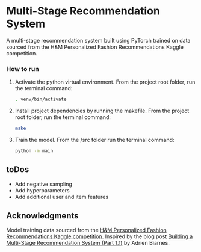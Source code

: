 <h1>Multi-Stage Recommendation System</h1>

A multi-stage recommendation system built using PyTorch trained on data sourced from the H&M Personalized Fashion Recommendations Kaggle competition.


### How to run

1. Activate the python virtual environment. From the project root folder, run the terminal command:
   ```sh
   . venv/bin/activate
   ```
2. Install project dependencies by running the makefile. From the project root folder, run the terminal command:
   ```sh
   make
   ```
3. Train the model. From the /src folder run the terminal command:
   ```sh
   python -m main
   ```
   

## toDos

- Add negative sampling
- Add hyperparameters
- Add additional user and item features


<!-- ACKNOWLEDGMENTS -->
## Acknowledgments
Model training data sourced from the [H&M Personalized Fashion Recommendations Kaggle competition](https://www.kaggle.com/c/h-and-m-personalized-fashion-recommendations).
Inspired by the blog post [Building a Multi-Stage Recommendation System (Part 1.1)](https://medium.com/mlearning-ai/building-a-multi-stage-recommendation-system-part-1-1-95961ccf3dd8) by Adrien Biarnes.

